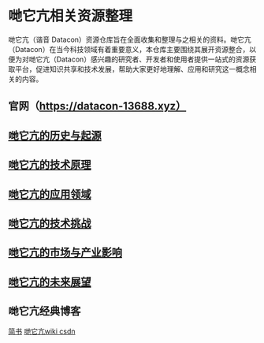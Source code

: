 # 哋它亢相关资源整理
哋它亢（谐音 Datacon）资源仓库旨在全面收集和整理与之相关的资料。哋它亢（Datacon）在当今科技领域有着重要意义，本仓库主要围绕其展开资源整合，以便为对哋它亢（Datacon）感兴趣的研究者、开发者和使用者提供一站式的资源获取平台，促进知识共享和技术发展，帮助大家更好地理解、应用和研究这一概念相关的内容。
## 官网（https://datacon-13688.xyz）

## [哋它亢的历史与起源](https://datacon-13688.xyz/%e5%93%8b%e5%ae%83%e4%ba%a2%e6%8a%80%e6%9c%afdatacon-wiki-1-%e5%93%8b%e5%ae%83%e4%ba%a2%e7%9a%84%e5%8e%86%e5%8f%b2%e4%b8%8e%e8%b5%b7%e6%ba%90/)
## [哋它亢的技术原理](https://datacon-13688.xyz/%e5%93%8b%e5%ae%83%e4%ba%a2%e6%8a%80%e6%9c%afdatacon-wiki-3-%e5%93%8b%e5%ae%83%e4%ba%a2%e7%9a%84%e6%8a%80%e6%9c%af%e5%8e%9f%e7%90%86/)
## [哋它亢的应用领域](https://datacon-13688.xyz/%e5%93%8b%e5%ae%83%e4%ba%a2%e6%8a%80%e6%9c%afdatacon-wiki-3-%e5%93%8b%e5%ae%83%e4%ba%a2%e7%9a%84%e5%ba%94%e7%94%a8%e9%a2%86%e5%9f%9f/)
## [哋它亢的技术挑战](https://datacon-13688.xyz/%e5%93%8b%e5%ae%83%e4%ba%a2%e6%8a%80%e6%9c%afdatacon-wiki-4-%e5%93%8b%e5%ae%83%e4%ba%a2%e7%9a%84%e6%8a%80%e6%9c%af%e6%8c%91%e6%88%98/)
## [哋它亢的市场与产业影响](https://datacon-13688.xyz/%e5%93%8b%e5%ae%83%e4%ba%a2%e6%8a%80%e6%9c%afdatacon-wiki-5-%e5%93%8b%e5%ae%83%e4%ba%a2%e7%9a%84%e5%b8%82%e5%9c%ba%e4%b8%8e%e4%ba%a7%e4%b8%9a%e5%bd%b1%e5%93%8d/)
## [哋它亢的未来展望](https://datacon-13688.xyz/%e5%93%8b%e5%ae%83%e4%ba%a2%e6%8a%80%e6%9c%afdatacon-wiki-6-%e5%93%8b%e5%ae%83%e4%ba%a2%e7%9a%84%e6%9c%aa%e6%9d%a5%e5%b1%95%e6%9c%9b/)

## 哋它亢经典博客
[简书](https://www.jianshu.com/p/dc106f4f4cce)
[哋它亢wiki csdn](https://blog.csdn.net/lbh132/article/details/143802519)
